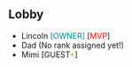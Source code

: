 ## Lobby
- Lincoln <span style="color:darkcyan">[OWNER]</span> [<span style="color:red">MVP</span>]
- Dad (No rank assigned yet!)
- Mimi [GUEST<span style="color:goldenrod">+</span>]